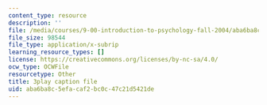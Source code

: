 ```yaml
---
content_type: resource
description: ''
file: /media/courses/9-00-introduction-to-psychology-fall-2004/aba6ba8c5efacaf2bc0c47c21d5421de_10502.srt
file_size: 98544
file_type: application/x-subrip
learning_resource_types: []
license: https://creativecommons.org/licenses/by-nc-sa/4.0/
ocw_type: OCWFile
resourcetype: Other
title: 3play caption file
uid: aba6ba8c-5efa-caf2-bc0c-47c21d5421de
---
```

